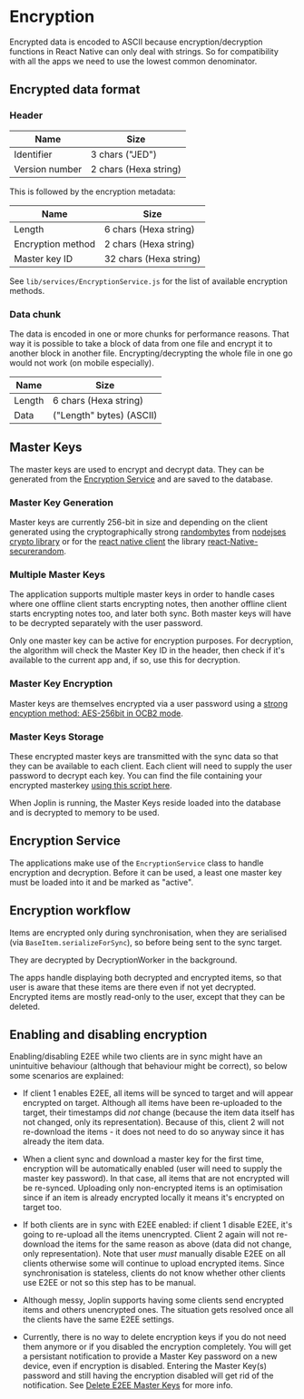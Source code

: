 # Encryption

Encrypted data is encoded to ASCII because encryption/decryption functions in React Native can only deal with strings. So for compatibility with all the apps we need to use the lowest common denominator.

## Encrypted data format

### Header

Name               |  Size
-------------------|-------------------------
Identifier         |  3 chars ("JED")
Version number     |  2 chars (Hexa string)

This is followed by the encryption metadata:

Name               |  Size
-------------------|-------------------------
Length             |  6 chars (Hexa string)
Encryption method  |  2 chars (Hexa string)
Master key ID      |  32 chars (Hexa string)

See `lib/services/EncryptionService.js` for the list of available encryption methods.

### Data chunk

The data is encoded in one or more chunks for performance reasons. That way it is possible to take a block of data from one file and encrypt it to another block in another file. Encrypting/decrypting the whole file in one go would not work (on mobile especially).

Name    |  Size
--------|----------------------------
Length  |  6 chars (Hexa string)
Data    |  ("Length" bytes) (ASCII)

## Master Keys

The master keys are used to encrypt and decrypt data. They can be generated from the [Encryption Service](https://github.com/laurent22/joplin/blob/e648392330fae711d79ade2903c2f7e21e8f3425/ReactNativeClient/lib/services/EncryptionService.js) and are saved to the database. 

### Master Key Generation

Master keys are currently 256-bit in size and depending on the client generated using the cryptographically strong [randombytes](https://github.com/laurent22/joplin/blob/e648392330fae711d79ade2903c2f7e21e8f3425/ReactNativeClient/lib/shim-init-node.js#L28) from [nodejses crypto library](https://nodejs.org/api/crypto.html#crypto_crypto_randombytes_size_callback) or for the [react native client](https://github.com/laurent22/joplin/blob/e648392330fae711d79ade2903c2f7e21e8f3425/ReactNativeClient/lib/shim-init-node.js) the library [react-Native-securerandom](https://github.com/rh389/react-native-securerandom).

### Multiple Master Keys
The application supports multiple master keys in order to handle cases where one offline client starts encrypting notes, then another offline client starts encrypting notes too, and later both sync. Both master keys will have to be decrypted separately with the user password.

Only one master key can be active for encryption purposes. For decryption, the algorithm will check the Master Key ID in the header, then check if it's available to the current app and, if so, use this for decryption.

### Master Key Encryption

Master keys are themselves encrypted via a user password using a [strong encyption method: AES-256bit in OCB2 mode](https://github.com/laurent22/joplin/blob/fb6dee32ac035b00153106273135fb16be4b4fa5/ReactNativeClient/lib/services/EncryptionService.js#L263). 

### Master Keys Storage

These encrypted master keys are transmitted with the sync data so that they can be available to each client. Each client will need to supply the user password to decrypt each key. You can find the file containing your encrypted masterkey [using this script here](https://gist.github.com/dietercastel/f21f1ab67d6847e20cbff766befed2ff).

When Joplin is running, the Master Keys reside loaded into the database and is decrypted to memory to be used.

## Encryption Service

The applications make use of the `EncryptionService` class to handle encryption and decryption. Before it can be used, a least one master key must be loaded into it and be marked as "active".

## Encryption workflow

Items are encrypted only during synchronisation, when they are serialised (via `BaseItem.serializeForSync`), so before being sent to the sync target.

They are decrypted by DecryptionWorker in the background.

The apps handle displaying both decrypted and encrypted items, so that user is aware that these items are there even if not yet decrypted. Encrypted items are mostly read-only to the user, except that they can be deleted.

## Enabling and disabling encryption

Enabling/disabling E2EE while two clients are in sync might have an unintuitive behaviour (although that behaviour might be correct), so below some scenarios are explained:

- If client 1 enables E2EE, all items will be synced to target and will appear encrypted on target. Although all items have been re-uploaded to the target, their timestamps did *not* change (because the item data itself has not changed, only its representation). Because of this, client 2 will not re-download the items - it does not need to do so anyway since it has already the item data.

- When a client sync and download a master key for the first time, encryption will be automatically enabled (user will need to supply the master key password). In that case, all items that are not encrypted will be re-synced. Uploading only non-encrypted items is an optimisation since if an item is already encrypted locally it means it's encrypted on target too.

- If both clients are in sync with E2EE enabled: if client 1 disable E2EE, it's going to re-upload all the items unencrypted. Client 2 again will not re-download the items for the same reason as above (data did not change, only representation). Note that user *must* manually disable E2EE on all clients otherwise some will continue to upload encrypted items. Since synchronisation is stateless, clients do not know whether other clients use E2EE or not so this step has to be manual.

- Although messy, Joplin supports having some clients send encrypted items and others unencrypted ones. The situation gets resolved once all the clients have the same E2EE settings.

- Currently, there is no way to delete encryption keys if you do not need them anymore or if you disabled the encryption completely. You will get a persistant notification to provide a Master Key password on a new device, even if encryption is disabled. Entering the Master Key(s) password and still having the encryption disabled will get rid of the notification. See [Delete E2EE Master Keys](https://discourse.joplinapp.org/t/delete-e2ee-master-keys/906) for more info.
